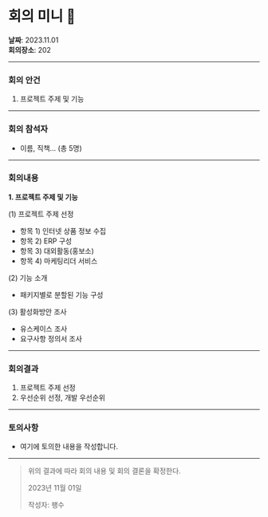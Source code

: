 # 회의 미니 📜
**날짜**: 2023.11.01   
**회의장소**: 202   

---

### 회의 안건
1. 프로젝트 주제 및 기능

---

### 회의 참석자
- 이름, 직책... (총 5명)

---

### 회의내용

**1. 프로젝트 주제 및 기능**

   (1) 프로젝트 주제 선정
   
   - 항목 1) 인터넷 상품 정보 수집
   - 항목 2) ERP 구성
   - 항목 3) 대외활동(홍보소)
   - 항목 4) 마케팅리더 서비스
   
   (2) 기능 소개
   
   - 패키지별로 분할된 기능 구성
   
   (3) 활성화방안 조사
   
   - 유스케이스 조사
   - 요구사항 정의서 조사

---

### 회의결과
1. 프로젝트 주제 선정
2. 우선순위 선정, 개발 우선순위

---

### 토의사항
- 여기에 토의한 내용을 작성합니다.

---

> 위의 결과에 따라 회의 내용 및 회의 결론을 확정한다.
>
> 2023년 11월 01일
>
> 작성자: 팽수

